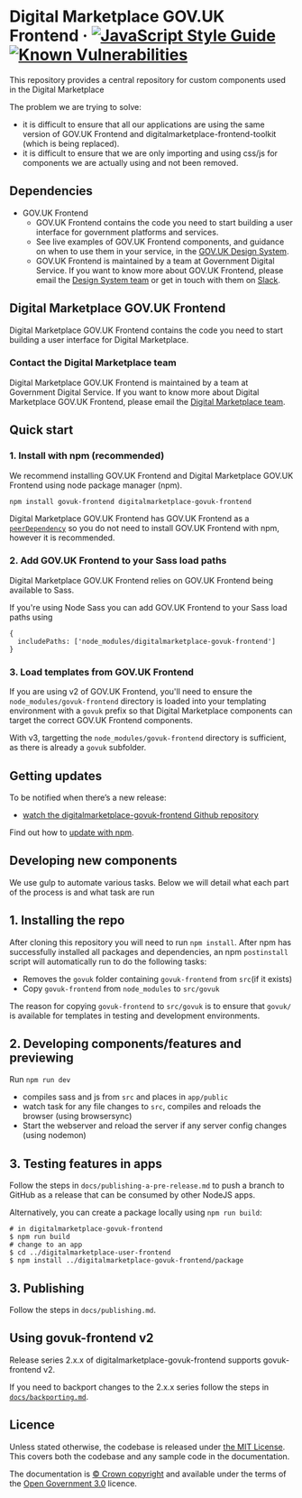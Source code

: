 Digital Marketplace GOV.UK Frontend ·
[![JavaScript Style Guide](https://img.shields.io/badge/code_style-standard-brightgreen.svg)](https://standardjs.com)
[![Known Vulnerabilities](https://snyk.io/test/github/Crown-Commercial-Service/digitalmarketplace-govuk-frontend/badge.svg?targetFile=package.json)](https://snyk.io/test/github/Crown-Commercial-Service/digitalmarketplace-govuk-frontend/badge.svg?targetFile=package.json)
=====================

This repository provides a central repository for custom components used in the Digital Marketplace

The problem we are trying to solve:

- it is difficult to ensure that all our applications are using the same version of GOV.UK Frontend and digitalmarketplace-frontend-toolkit (which is being replaced).
- it is difficult to ensure that we are only importing and using css/js for components we are actually using and not been removed.

## Dependencies

* GOV.UK Frontend
  * GOV.UK Frontend contains the code you need to start building a user interface for government platforms and services.
  * See live examples of GOV.UK Frontend components, and guidance on when to use
them in your service, in the [GOV.UK Design
System](https://design-system.service.gov.uk/).
  * GOV.UK Frontend is maintained by a team at Government Digital Service. If you want to know more about GOV.UK Frontend, please email the [Design System
team](mailto:govuk-design-system-support@digital.cabinet-office.gov.uk) or get in touch with them on [Slack](https://ukgovernmentdigital.slack.com/messages/govuk-design-system).

## Digital Marketplace GOV.UK Frontend

Digital Marketplace GOV.UK Frontend contains the code you need to start building a user interface for Digital Marketplace.

### Contact the Digital Marketplace team

Digital Marketplace GOV.UK Frontend is maintained by a team at Government Digital Service. If you want to know more about Digital Marketplace GOV.UK Frontend, please email the [Digital Marketplace team](mailto:digital-marketplace-development@digital.cabinet-office.gov.uk).

## Quick start

### 1. Install with npm (recommended)

We recommend installing GOV.UK Frontend and Digital Marketplace GOV.UK Frontend using node package manager (npm).

```
npm install govuk-frontend digitalmarketplace-govuk-frontend
```

Digital Marketplace GOV.UK Frontend has GOV.UK Frontend as a [`peerDependency`](https://nodejs.org/es/blog/npm/peer-dependencies/) so you do not need to install GOV.UK Frontend with npm, however it is recommended.

### 2. Add GOV.UK Frontend to your Sass load paths

Digital Marketplace GOV.UK Frontend relies on GOV.UK Frontend being available to Sass.

If you're using Node Sass you can add GOV.UK Frontend to your Sass load paths using

```
{
  includePaths: ['node_modules/digitalmarketplace-govuk-frontend']
}
```

### 3. Load templates from GOV.UK Frontend

If you are using v2 of GOV.UK Frontend, you'll need to ensure the `node_modules/govuk-frontend` directory is loaded into your templating environment with a `govuk` prefix so that Digital Marketplace components can target the correct GOV.UK Frontend components.

With v3, targetting the `node_modules/govuk-frontend` directory is sufficient, as there is already a `govuk` subfolder.

## Getting updates

To be notified when there’s a new release:

- [watch the digitalmarketplace-govuk-frontend Github repository](https://help.github.com/en/articles/watching-and-unwatching-repositories)

Find out how to [update with npm](docs/installation/updating-with-npm.md).


## Developing new components

We use gulp to automate various tasks. Below we will detail what each part of the process is
and what task are run


## 1. Installing the repo

After cloning this repository you will need to run `npm install`. After npm has successfully installed
all packages and dependencies, an npm `postinstall` script will automatically run to do the following tasks:

- Removes the `govuk` folder containing `govuk-frontend` from `src`(if it exists)
- Copy `govuk-frontend` from `node_modules` to `src/govuk`

The reason for copying `govuk-frontend` to `src/govuk` is to ensure that `govuk/` is available for templates in testing and development environments.

## 2. Developing components/features and previewing

Run `npm run dev`

- compiles sass and js from `src` and places in `app/public`
- watch task for any file changes to `src`, compiles and reloads the browser (using browsersync)
- Start the webserver and reload the server if any server config changes (using nodemon)

## 3. Testing features in apps

Follow the steps in `docs/publishing-a-pre-release.md` to push a branch to GitHub as a release that can be consumed by other NodeJS apps.

Alternatively, you can create a package locally using `npm run build`:

    # in digitalmarketplace-govuk-frontend
    $ npm run build
    # change to an app
    $ cd ../digitalmarketplace-user-frontend
    $ npm install ../digitalmarketplace-govuk-frontend/package

## 3. Publishing

Follow the steps in `docs/publishing.md`.

## Using govuk-frontend v2

Release series 2.x.x of digitalmarketplace-govuk-frontend supports govuk-frontend v2.

If you need to backport changes to the 2.x.x series follow the steps in [`docs/backporting.md`](docs/backporting.md).

## Licence

Unless stated otherwise, the codebase is released under [the MIT License][mit].
This covers both the codebase and any sample code in the documentation.

The documentation is [&copy; Crown copyright][copyright] and available under the terms
of the [Open Government 3.0][ogl] licence.

[Digital Marketplace]: https://github.com/Crown-Commercial-Service?q=digitalmarketplace&type=&language=
[GOV.UK Frontend]: https://github.com/alphagov/govuk-frontend
[Digital Marketplace GOV.UK Frontend]: https://github.com/Crown-Commercial-Service/digitalmarketplace-govuk-frontend

[mit]: LICENCE
[copyright]: http://www.nationalarchives.gov.uk/information-management/re-using-public-sector-information/uk-government-licensing-framework/crown-copyright/
[ogl]: http://www.nationalarchives.gov.uk/doc/open-government-licence/version/3/
